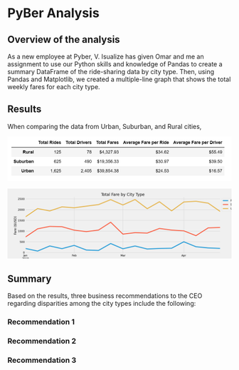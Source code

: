 # PyBer Analysis
## Overview of the analysis
As a new employee at Pyber, V. Isualize has given Omar and me an assignment to use our Python skills and knowledge of Pandas to create a summary DataFrame of the ride-sharing data by city type. Then, using Pandas and Matplotlib, we created a multiple-line graph that shows the total weekly fares for each city type. 
## Results
When comparing the data from Urban, Suburban, and Rural cities, 

![Revised Summary Data Frame.png](https://github.com/machudpicchu/PyBer_Analysis/blob/main/Revised%20Module%205%20Summary%20Data%20Frame.png)


![PyBer Fare Summary.png](https://github.com/machudpicchu/PyBer_Analysis/blob/main/Challenge/PyBer_fare_summary.png)
## Summary
Based on the results, three business recommendations to the CEO regarding disparities among the city types include the following:
### Recommendation 1

### Recommendation 2

### Recommendation 3
